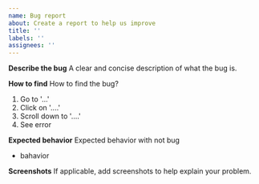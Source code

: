 ```yaml
---
name: Bug report
about: Create a report to help us improve
title: ''
labels: ''
assignees: ''
---
```


**Describe the bug**
A clear and concise description of what the bug is.

**How to find**
How to find the bug?

1. Go to '...'
2. Click on '....'
3. Scroll down to '....'
4. See error

**Expected behavior**
Expected behavior with not bug

- bahavior

**Screenshots**
If applicable, add screenshots to help explain your problem.
